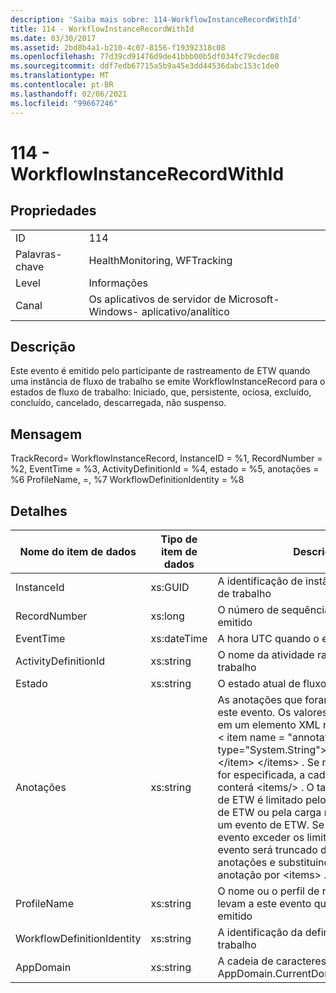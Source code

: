 ```yaml
---
description: 'Saiba mais sobre: 114-WorkflowInstanceRecordWithId'
title: 114 - WorkflowInstanceRecordWithId
ms.date: 03/30/2017
ms.assetid: 2bd8b4a1-b210-4c07-8156-f19392318c08
ms.openlocfilehash: 77d39cd91476d9de41bbb00b5df034fc79cdec08
ms.sourcegitcommit: ddf7edb67715a5b9a45e3dd44536dabc153c1de0
ms.translationtype: MT
ms.contentlocale: pt-BR
ms.lasthandoff: 02/06/2021
ms.locfileid: "99667246"
---
```

# <a name="114---workflowinstancerecordwithid"></a>114 - WorkflowInstanceRecordWithId

## <a name="properties"></a>Propriedades  
  
|||  
|-|-|  
|ID|114|  
|Palavras-chave|HealthMonitoring, WFTracking|  
|Level|Informações|  
|Canal|Os aplicativos de servidor de Microsoft-Windows- aplicativo/analítico|  
  
## <a name="description"></a>Descrição  

 Este evento é emitido pelo participante de rastreamento de ETW quando uma instância de fluxo de trabalho se emite WorkflowInstanceRecord para o estados de fluxo de trabalho: Iniciado, que, persistente, ociosa, excluído, concluído, cancelado, descarregada, não suspenso.  
  
## <a name="message"></a>Mensagem  

 TrackRecord= WorkflowInstanceRecord, InstanceID = %1, RecordNumber = %2, EventTime = %3, ActivityDefinitionId = %4, estado = %5, anotações = %6 ProfileName, =, %7 WorkflowDefinitionIdentity = %8  
  
## <a name="details"></a>Detalhes  
  
|Nome do item de dados|Tipo de item de dados|Descrição|  
|--------------------|--------------------|-----------------|  
|InstanceId|xs:GUID|A identificação de instância para o fluxo de trabalho|  
|RecordNumber|xs:long|O número de sequência do registro emitido|  
|EventTime|xs:dateTime|A hora UTC quando o evento foi emitido|  
|ActivityDefinitionId|xs:string|O nome da atividade raiz no fluxo de trabalho|  
|Estado|xs:string|O estado atual de fluxo de trabalho.|  
|Anotações|xs:string|As anotações que foram adicionadas a este evento. Os valores são armazenados em um elemento XML no formato \<items> \< item name = "annotationName" type="System.String"> annotationvalue \</item> \</items> . Se nenhuma anotação for especificada, a cadeia de caracteres conterá \<items/> . O tamanho do evento de ETW é limitado pelo tamanho do buffer de ETW ou pela carga máxima útil para um evento de ETW. Se o tamanho do evento exceder os limites de ETW, o evento será truncado descartando as anotações e substituindo o valor da anotação por \<items> ... \</items> .|  
|ProfileName|xs:string|O nome ou o perfil de rastreamento que levam a este evento que está sendo emitido|  
|WorkflowDefinitionIdentity|xs:string|A identificação da definição de fluxo de trabalho|  
|AppDomain|xs:string|A cadeia de caracteres retornada por AppDomain.CurrentDomain.FriendlyName.|
